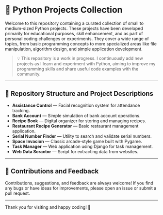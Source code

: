 # 🐍 Python Projects Collection

Welcome to this repository containing a curated collection of small to medium-sized Python projects. These projects have been developed primarily for educational purposes, skill enhancement, and as part of personal coding challenges or experiments. They cover a wide range of topics, from basic programming concepts to more specialized areas like file manipulation, algorithm design, and simple application development.

> 💡 This repository is a work in progress. I continuously add new projects as I learn and experiment with Python, aiming to improve my programming skills and share useful code examples with the community.

---

## 📁 Repository Structure and Project Descriptions

- **Assistance Control** — Facial recognition system for attendance tracking.
- **Bank Account** — Simple simulation of bank account operations.
- **Recipe Book** — Digital organizer for storing and managing recipes.
- **Restaurant Recipe Generator** — Basic restaurant management application.
- **Serial Number Finder** — Utility to search and validate serial numbers.
- **Space Invacion** — Classic arcade-style game built with Pygame.
- **Task Manager** — Web application using Django for task management.
- **Web Data Scractor** — Script for extracting data from websites.

---

## 🤝 Contributions and Feedback

Contributions, suggestions, and feedback are always welcome! If you find any bugs or have ideas for improvements, please open an issue or submit a pull request.

---

Thank you for visiting and happy coding! 🐍

